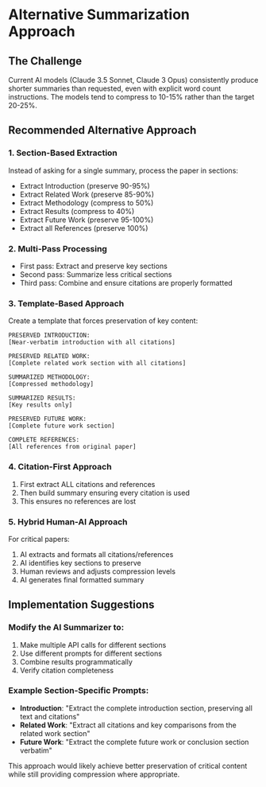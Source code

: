 # Alternative Summarization Approach

## The Challenge
Current AI models (Claude 3.5 Sonnet, Claude 3 Opus) consistently produce shorter summaries than requested, even with explicit word count instructions. The models tend to compress to 10-15% rather than the target 20-25%.

## Recommended Alternative Approach

### 1. **Section-Based Extraction**
Instead of asking for a single summary, process the paper in sections:
- Extract Introduction (preserve 90-95%)
- Extract Related Work (preserve 85-90%)
- Extract Methodology (compress to 50%)
- Extract Results (compress to 40%)
- Extract Future Work (preserve 95-100%)
- Extract all References (preserve 100%)

### 2. **Multi-Pass Processing**
- First pass: Extract and preserve key sections
- Second pass: Summarize less critical sections
- Third pass: Combine and ensure citations are properly formatted

### 3. **Template-Based Approach**
Create a template that forces preservation of key content:
```
PRESERVED INTRODUCTION:
[Near-verbatim introduction with all citations]

PRESERVED RELATED WORK:
[Complete related work section with all citations]

SUMMARIZED METHODOLOGY:
[Compressed methodology]

SUMMARIZED RESULTS:
[Key results only]

PRESERVED FUTURE WORK:
[Complete future work section]

COMPLETE REFERENCES:
[All references from original paper]
```

### 4. **Citation-First Approach**
1. First extract ALL citations and references
2. Then build summary ensuring every citation is used
3. This ensures no references are lost

### 5. **Hybrid Human-AI Approach**
For critical papers:
1. AI extracts and formats all citations/references
2. AI identifies key sections to preserve
3. Human reviews and adjusts compression levels
4. AI generates final formatted summary

## Implementation Suggestions

### Modify the AI Summarizer to:
1. Make multiple API calls for different sections
2. Use different prompts for different sections
3. Combine results programmatically
4. Verify citation completeness

### Example Section-Specific Prompts:
- **Introduction**: "Extract the complete introduction section, preserving all text and citations"
- **Related Work**: "Extract all citations and key comparisons from the related work section"
- **Future Work**: "Extract the complete future work or conclusion section verbatim"

This approach would likely achieve better preservation of critical content while still providing compression where appropriate.
